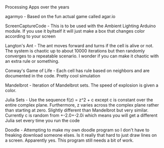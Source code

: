 Processing Apps over the years

agarmyo - Based on the fun actual game called agar.io

ScreenCaptureCode - This is to be used with the Ambient Lighting Arduino module. If you use it byitself it will just make a box that changes color according to your screen

Langton's Ant - The ant moves forward and turns if the cell is alive or not. The system is chaotic up to about 10000 iterations but then randomly converges to a repeatable scenario. I wonder if you can make it chaotic with an extra rule or something.

Conway's Game of Life - Each cell has rule based on neighbors and are documented in the code. Pretty cool simulation

Mandelbrot - Iteration of Mandelbrot sets. The speed of explosion is given a color.

Julia Sets - Use the sequence f(z) = z^2 + c except c is constant over the entire complex plane. Furthermore, z varies across the complex plane rather than starting at zero. Slightly different than Mandelbrot but very similar. Currently c is random from +-2.0+-2.0i which means you will get a different Julia set every time you run the code

Doodle - Attempting to make my own doodle program so I don't have to freaking download someone elses. Is it really that hard to just draw lines on a screen. 
Apparently yes. This program still needs a bit of work.

